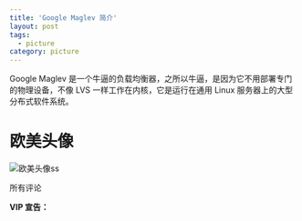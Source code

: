```yaml
---
title: 'Google Maglev 简介'
layout: post
tags:
  - picture
category: picture
---
```

Google Maglev 是一个牛逼的负载均衡器，之所以牛逼，是因为它不用部署专门的物理设备，不像 LVS 一样工作在内核，它是运行在通用 Linux 服务器上的大型分布式软件系统。

<!--more-->

# 欧美头像

![欧美头像ss](https://c-ssl.duitang.com/uploads/blog/202106/28/20210628204020_17863.jpg)

所有评论

**VIP 宣告：**

